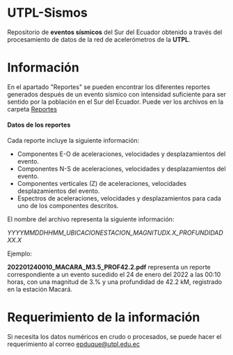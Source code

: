 # UTPL-Sismos

Repositorio de **eventos sísmicos** del Sur del Ecuador obtenido a través del procesamiento de datos de la red de acelerómetros de la **UTPL**. 

# Información

En el apartado "Reportes" se pueden encontrar los diferentes reportes generados después de un evento sísmico con intensidad suficiente para ser sentido por la población en el Sur del Ecuador. Puede ver los archivos en la carpeta [Reportes](Reportes/)

#### Datos de los reportes

Cada reporte incluye la siguiente información:
- Componentes E-O de aceleraciones, velocidades y desplazamientos del evento.
- Componentes N-S de aceleraciones, velocidades y desplazamientos del evento.
- Componentes verticales (Z) de aceleraciones, velocidades desplazamientos del evento.
- Espectros de aceleraciones, velocidades y desplazamientos para cada uno de los componentes descritos.

El nombre del archivo representa la siguiente información:

*YYYYMMDDHHMM_UBICACIONESTACION_MAGNITUDX.X_PROFUNDIDADXX.X*

Ejemplo:

**202201240010_MACARA_M3.5_PROF42.2.pdf** representa un reporte correspondiente a un evento sucedido el 24 de enero del 2022 a las 00:10 horas, con una magnitud de 3.% y una profundidad de 42.2 kM, registrado en la estación Macará.

# Requerimiento de la información

Si necesita los datos numéricos en crudo o procesados, se puede hacer el requerimiento al correo epduque@utpl.edu.ec
